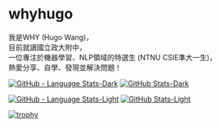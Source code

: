 # whyhugo

我是WHY (Hugo Wang)，  
目前就讀國立政大附中，  
一位專注於機器學習、NLP領域的特選生 (NTNU CSIE準大一生)，  
熱愛分享、自學、發現並解決問題！  


[![GitHub - Language Stats-Dark](https://github-readme-stats.vercel.app/api/top-langs/?username=WHY-Hugo&layout=compact&langs_count=4&cache_seconds=7200&card_height=300&theme=chartreuse-dark#gh-dark-mode-only)](https://github.com/WHY-Hugo/github-readme-stats#gh-dark-mode-only) [![GitHub Stats-Dark](https://github-readme-stats.vercel.app/api?username=WHY-Hugo&show_icons=true&count_private=true&cache_seconds=7200&card_width=400&theme=chartreuse-dark#gh-dark-mode-only)](https://github.com/WHY-Hugo/github-readme-stats#gh-dark-mode-only)

[![GitHub - Language Stats-Light](https://github-readme-stats.vercel.app/api/top-langs/?username=WHY-Hugo&layout=compact&langs_count=4&cache_seconds=7200&card_height=300&theme=buefy#gh-light-mode-only)](https://github.com/WHY-Hugo/github-readme-stats#gh-light-mode-only) [![GitHub Stats-Light](https://github-readme-stats.vercel.app/api?username=WHY-Hugo&show_icons=true&count_private=true&cache_seconds=7200&card_width=400&card_width=500&theme=buefy#gh-light-mode-only)](https://github.com/WHY-Hugo/github-readme-stats#gh-light-mode-only)

[![trophy](https://github-profile-trophy.vercel.app/?username=whyhugo)](https://github.com/whyhugo/github-profile-trophy)




